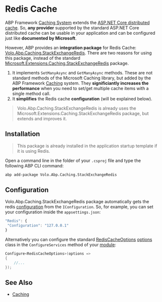 # Redis Cache

ABP Framework [Caching System](Caching.md) extends the [ASP.NET Core distributed cache](https://docs.microsoft.com/en-us/aspnet/core/performance/caching/distributed). So, **any provider** supported by the standard ASP.NET Core distributed cache can be usable in your application and can be configured just like **documented by Microsoft**.

However, ABP provides an **integration package** for Redis Cache: [Volo.Abp.Caching.StackExchangeRedis](https://www.nuget.org/packages/Volo.Abp.Caching.StackExchangeRedis). There are two reasons for using this package, instead of the standard [Microsoft.Extensions.Caching.StackExchangeRedis](https://www.nuget.org/packages/Microsoft.Extensions.Caching.StackExchangeRedis/) package.

1. It implements `SetManyAsync` and `GetManyAsync` methods. These are not standard methods of the Microsoft Caching library, but added by the ABP Framework [Caching](Caching.md) system. They **significiantly increases the performance** when you need to set/get multiple cache items with a single method call.
2. It **simplifies** the Redis cache **configuration** (will be explained below).

> Volo.Abp.Caching.StackExchangeRedis is already uses the Microsoft.Extensions.Caching.StackExchangeRedis package, but extends and improves it.

## Installation

> This package is already installed in the application startup template if it is using Redis.

Open a command line in the folder of your `.csproj` file and type the following ABP CLI command:

````bash
abp add-package Volo.Abp.Caching.StackExchangeRedis
````

## Configuration

Volo.Abp.Caching.StackExchangeRedis package automatically gets the redis [configuration](Configuration.md) from the `IConfiguration`. So, for example, you can set your configuration inside the `appsettings.json`:

````js
"Redis": { 
 "Configuration": "127.0.0.1"
}
````

Alternatively you can configure the standard [RedisCacheOptions](https://docs.microsoft.com/en-us/dotnet/api/microsoft.extensions.caching.stackexchangeredis.rediscacheoptions) [options](Options.md) class in the `ConfigureServices` method of your [module](Module-Development-Basics.md):

````csharp
Configure<RedisCacheOptions>(options =>
{
    //...
});
````

## See Also

* [Caching](Caching.md)